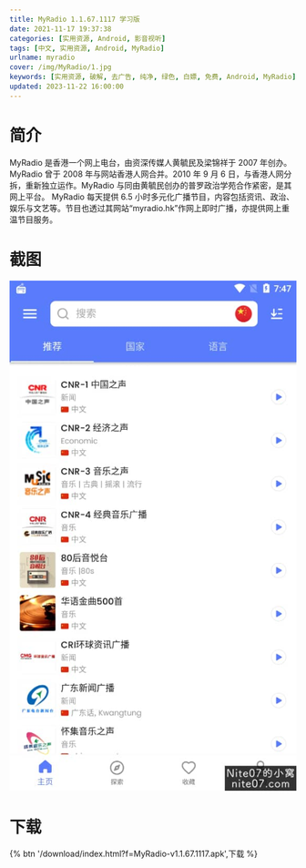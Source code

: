 ```yaml
---
title: MyRadio 1.1.67.1117 学习版
date: 2021-11-17 19:37:38
categories: [实用资源, Android, 影音视听]
tags: [中文, 实用资源, Android, MyRadio]
urlname: myradio
cover: /img/MyRadio/1.jpg
keywords: [实用资源, 破解, 去广告, 纯净, 绿色, 白嫖, 免费, Android, MyRadio]
updated: 2023-11-22 16:00:00
---
```


# 简介

MyRadio 是香港一个网上电台，由资深传媒人黄毓民及梁锦祥于 2007 年创办。
MyRadio 曾于 2008 年与网站香港人网合并。2010 年 9 月 6 日，与香港人网分拆，重新独立运作。MyRadio 与同由黄毓民创办的普罗政治学苑合作紧密，是其网上平台。
MyRadio 每天提供 6.5 小时多元化广播节目，内容包括资讯、政治、娱乐与文艺等。节目也透过其网站“myradio.hk”作网上即时广播，亦提供网上重温节目服务。

# 截图

![](/img/MyRadio/2.jpg)

# 下载

{% btn '/download/index.html?f=MyRadio-v1.1.67.1117.apk',下载 %}
